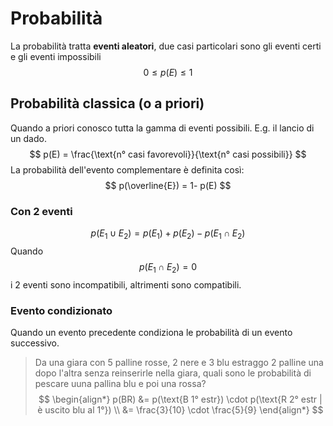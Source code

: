 # Probabilità
La probabilità tratta **eventi aleatori**, due casi particolari sono gli eventi certi e gli eventi impossibili
$$
0 \le p(E) \le 1
$$
<!-- toc -->

## Probabilità classica (o a priori)
Quando a priori conosco tutta la gamma di eventi possibili. E.g. il lancio di un dado. 
$$
p(E) = \frac{\text{n° casi favorevoli}}{\text{n° casi possibili}}
$$
La probabilità dell'evento complementare è definita così:
$$
p(\overline{E}) = 1- p(E)
$$

### Con 2 eventi
$$
p(E_1 \cup E_2)= p(E_1) + p(E_2) - p (E_1 \cap E_2)
$$
Quando $$p(E_1 \cap E_2)=0$$ i 2 eventi sono incompatibili, altrimenti sono compatibili. 

### Evento condizionato
Quando un evento precedente condiziona le probabilità di un evento successivo.
> Da una giara con 5 palline rosse, 2 nere e 3 blu estraggo 2 palline una dopo l'altra senza reinserirle nella giara, quali sono le probabilità di pescare uuna pallina blu e poi una rossa?
> $$
\begin{align*}
p(BR) &= p(\text{B 1° estr}) \cdot p(\text{R 2° estr | è uscito blu al 1°}) \\
&= \frac{3}{10} \cdot \frac{5}{9}
\end{align*}
$$